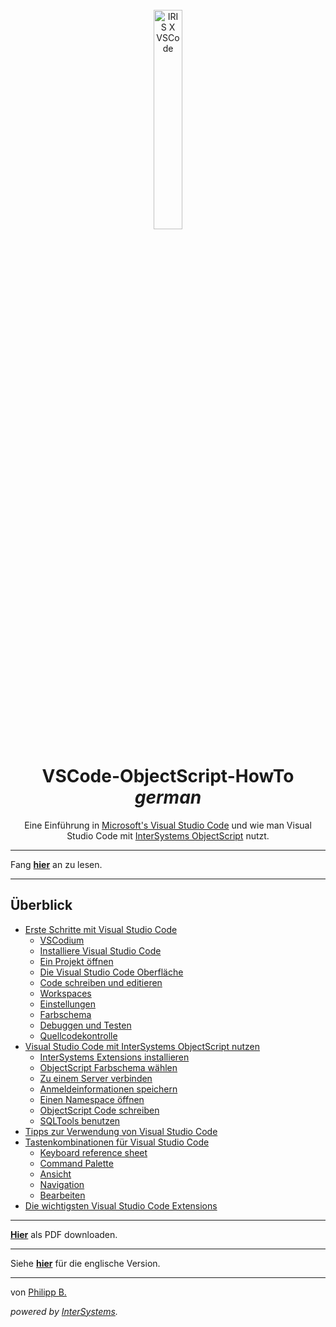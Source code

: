 <div align="center">
    <br />
    <img src="https://raw.githubusercontent.com/phil1436/VSCode-ObjectScript-HowTo/master/imgs/IrisXVscode.png" alt="IRIS X VSCode" width="30%"/>
    <h1>VSCode-ObjectScript-HowTo <i>german</i></h1>
    <p>Eine Einführung in <a href = "https://code.visualstudio.com/">Microsoft's Visual Studio Code</a> und wie man Visual Studio Code mit <a href = "https://docs.intersystems.com/irislatest/csp/docbook/DocBook.UI.Page.cls?KEY=GCOS_INTRO">InterSystems ObjectScript</a> nutzt.</p>
</div>

---

Fang **[hier](Chapters/GettingStartedWithVSCode.md)** an zu lesen.

---

## Überblick

-   [Erste Schritte mit Visual Studio Code](Chapters/GettingStartedWithVSCode.md)
    -   [VSCodium](Chapters/GettingStartedWithVSCode.md#vscodium)
    -   [Installiere Visual Studio Code](Chapters/GettingStartedWithVSCode.md#installiere-visual-studio-code)
    -   [Ein Projekt öffnen](Chapters/GettingStartedWithVSCode.md#ein-projekt-öffnen)
    -   [Die Visual Studio Code Oberfläche](Chapters/GettingStartedWithVSCode.md#die-visual-studio-code-oberfläche)
    -   [Code schreiben und editieren](Chapters/GettingStartedWithVSCode.md#code-schreiben-und-editieren)
    -   [Workspaces](Chapters/GettingStartedWithVSCode.md#workspaces)
    -   [Einstellungen](Chapters/GettingStartedWithVSCode.md#einstellungen)
    -   [Farbschema](Chapters/GettingStartedWithVSCode.md#farbschema)
    -   [Debuggen und Testen](Chapters/GettingStartedWithVSCode.md#debuggen-und-testen)
    -   [Quellcodekontrolle](Chapters/GettingStartedWithVSCode.md#quellcodekontrolle)
-   [Visual Studio Code mit InterSystems ObjectScript nutzen](Chapters/UsingVSCodeWithObjectScript.md)
    -   [InterSystems Extensions installieren](Chapters/UsingVSCodeWithObjectScript.md#intersystems-extensions-installieren)
    -   [ObjectScript Farbschema wählen](Chapters/UsingVSCodeWithObjectScript.md#objectscript-farbschema-wählen)
    -   [Zu einem Server verbinden](Chapters/UsingVSCodeWithObjectScript.md#zu-einem-server-verbinden)
    -   [Anmeldeinformationen speichern](Chapters/UsingVSCodeWithObjectScript.md#anmeldeinformationen-speichern)
    -   [Einen Namespace öffnen](Chapters/UsingVSCodeWithObjectScript.md#einen-namespace-öffnen)
    -   [ObjectScript Code schreiben](Chapters/UsingVSCodeWithObjectScript.md#objectscript-code-schreiben)
    -   [SQLTools benutzen](Chapters/UsingVSCodeWithObjectScript.md#sqltools-benutzen)
-   [Tipps zur Verwendung von Visual Studio Code](Chapters/TipsForVsCode.md)
-   [Tastenkombinationen für Visual Studio Code](Chapters/KeyboardShortcuts.md)
    -   [Keyboard reference sheet](Chapters/KeyboardShortcuts.md#keyboard-reference-sheet)
    -   [Command Palette](Chapters/KeyboardShortcuts.md#command-palette)
    -   [Ansicht](Chapters/KeyboardShortcuts.md#ansicht)
    -   [Navigation](Chapters/KeyboardShortcuts.md#navigation)
    -   [Bearbeiten](Chapters/KeyboardShortcuts.md#bearbeiten)
-   [Die wichtigsten Visual Studio Code Extensions](Chapters/EssentialExtensions.md)

---

**[Hier](https://raw.githubusercontent.com/phil1436/VSCode-ObjectScript-HowTo/german/VSCode-HowTo.pdf)** als PDF downloaden.

---

Siehe **[hier](https://github.com/phil1436/VSCode-ObjectScript-HowTo/tree/master)** für die englische Version.

---

von [Philipp B.](https://github.com/phil1436)

_powered by [InterSystems](https://www.intersystems.com/)._
